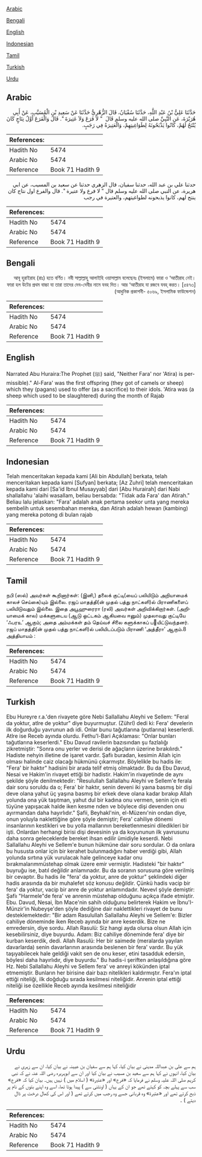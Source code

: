 [Arabic](#arabic)

[Bengali](#bengali)

[English](#english)

[Indonesian](#indonesian)

[Tamil](#tamil)

[Turkish](#turkish)

[Urdu](#urdu)

## Arabic


<div dir="rtl" lang="ar" style={{fontSize:'larger',backgroundColor:'#f8f9fa',padding:20}}>
حَدَّثَنَا عَلِيُّ بْنُ عَبْدِ اللَّهِ، حَدَّثَنَا سُفْيَانُ، قَالَ الزُّهْرِيُّ حَدَّثَنَا عَنْ سَعِيدِ بْنِ الْمُسَيَّبِ، عَنْ أَبِي هُرَيْرَةَ، عَنِ النَّبِيِّ صلى الله عليه وسلم قَالَ ‏ "‏ لاَ فَرَعَ وَلاَ عَتِيرَةَ ‏"‏‏.‏ قَالَ وَالْفَرَعَ أَوَّلُ نِتَاجٍ كَانَ يُنْتَجُ لَهُمْ، كَانُوا يَذْبَحُونَهُ لِطَوَاغِيتِهِمْ، وَالْعَتِيرَةُ فِي رَجَبٍ‏.‏
</div>
<div style={{backgroundColor:'#f8f9fa',padding:20, marginBottom: 10}}><table> <thead> <tr> <th>References:</th> <th></th> </tr> </thead> <tbody><tr><td>Hadith No</td><td>5474</td></tr><tr><td>Arabic No</td><td>5474</td></tr><tr><td>Reference</td><td>Book 71 Hadith 9</td></tr></tbody></table></div>


<div dir="rtl" lang="ar" style={{fontSize:'larger',backgroundColor:'#f8f9fa',padding:20}}>
حدثنا علي بن عبد الله، حدثنا سفيان، قال الزهري حدثنا عن سعيد بن المسيب، عن ابي هريرة، عن النبي صلى الله عليه وسلم قال " لا فرع ولا عتيرة ". قال والفرع اول نتاج كان ينتج لهم، كانوا يذبحونه لطواغيتهم، والعتيرة في رجب
</div>
<div style={{backgroundColor:'#f8f9fa',padding:20, marginBottom: 10}}><table> <thead> <tr> <th>References:</th> <th></th> </tr> </thead> <tbody><tr><td>Hadith No</td><td>5474</td></tr><tr><td>Arabic No</td><td>5474</td></tr><tr><td>Reference</td><td>Book 71 Hadith 9</td></tr></tbody></table></div>

## Bengali


<div dir="rtl" lang="bn" style={{fontSize:'larger',backgroundColor:'#f8f9fa',padding:20}}>
আবূ হুরাইরাহ (রাঃ) হতে বর্ণিত। নবী সাল্লাল্লাহু আলাইহি ওয়াসাল্লাম বলেছেনঃ (ইসলামে) ফারা ও ‘আতীরাহ নেই। ফারা হল উটের প্রথম বাচ্চা যা তারা তাদের দেব-দেবীর নামে যবহ দিত। আর ‘আতীরাহ যা রজবে যবহ্ করত। [৫৪৭৩] (আধুনিক প্রকাশনী- ৫০৬৯, ইসলামিক ফাউন্ডেশন)
</div>
<div style={{backgroundColor:'#f8f9fa',padding:20, marginBottom: 10}}><table> <thead> <tr> <th>References:</th> <th></th> </tr> </thead> <tbody><tr><td>Hadith No</td><td>5474</td></tr><tr><td>Arabic No</td><td>5474</td></tr><tr><td>Reference</td><td>Book 71 Hadith 9</td></tr></tbody></table></div>

## English


<div dir="ltr" lang="en" style={{fontSize:'larger',backgroundColor:'#f8f9fa',padding:20}}>
Narrated Abu Huraira:The Prophet (ﷺ) said, "Neither Fara' nor 'Atira) is permissible)." Al-Fara' was the first offspring (they got of camels or sheep) which they (pagans) used to offer (as a sacrifice) to their idols. 'Atira was (a sheep which used to be slaughtered) during the month of Rajab
</div>
<div style={{backgroundColor:'#f8f9fa',padding:20, marginBottom: 10}}><table> <thead> <tr> <th>References:</th> <th></th> </tr> </thead> <tbody><tr><td>Hadith No</td><td>5474</td></tr><tr><td>Arabic No</td><td>5474</td></tr><tr><td>Reference</td><td>Book 71 Hadith 9</td></tr></tbody></table></div>

## Indonesian


<div dir="ltr" lang="id" style={{fontSize:'larger',backgroundColor:'#f8f9fa',padding:20}}>
Telah menceritakan kepada kami [Ali bin Abdullah] berkata, telah menceritakan kepada kami [Sufyan] berkata; [Az Zuhri] telah menceritakan kepada kami dari [Sa'id Ibnul Musayyab] dari [Abu Hurairah] dari Nabi shallallahu 'alaihi wasallam, beliau bersabda: "Tidak ada Fara' dan Atirah." Beliau lalu jelaskan: "Fara' adalah anak pertama seekor unta yang mereka sembelih untuk sesembahan mereka, dan Atirah adalah hewan (kambing) yang mereka potong di bulan rajab
</div>
<div style={{backgroundColor:'#f8f9fa',padding:20, marginBottom: 10}}><table> <thead> <tr> <th>References:</th> <th></th> </tr> </thead> <tbody><tr><td>Hadith No</td><td>5474</td></tr><tr><td>Arabic No</td><td>5474</td></tr><tr><td>Reference</td><td>Book 71 Hadith 9</td></tr></tbody></table></div>

## Tamil


<div dir="ltr" lang="ta" style={{fontSize:'larger',backgroundColor:'#f8f9fa',padding:20}}>
நபி (ஸல்) அவர்கள் கூறினார்கள்: (இனி,) தலைக் குட்டி(யைப் பலியிடும் அறியாமைக் காலச் செய்கை)யும் இல்லை. ரஜப் மாதத்தி(ன் முதல் பத்து நாட்களி)ல் பிராணிகளைப் பலியிடுவதும் இல்லை. இதை அபூஹுரைரா (ரலி) அவர்கள் அறிவிக்கிறார்கள். (அறியாமைக் கால) மக்களுடைய (ஆடு ஒட்டகம் ஆகியவை ஈனும்) முதலாவது குட்டியே ‘ஃபரஉ’ ஆகும்; அதை அம்மக்கள் தம் தெய்வச் சிலை களுக்காகப் பயிட்டுவந்தனர். ரஜப் மாதத்தி(ன் முதல் பத்து நாட்களி)ல் பலியிடப்படும் பிராணி ‘அத்தீரா’ ஆகும்.8 அத்தியாயம் :
</div>
<div style={{backgroundColor:'#f8f9fa',padding:20, marginBottom: 10}}><table> <thead> <tr> <th>References:</th> <th></th> </tr> </thead> <tbody><tr><td>Hadith No</td><td>5474</td></tr><tr><td>Arabic No</td><td>5474</td></tr><tr><td>Reference</td><td>Book 71 Hadith 9</td></tr></tbody></table></div>

## Turkish


<div dir="ltr" lang="tr" style={{fontSize:'larger',backgroundColor:'#f8f9fa',padding:20}}>
Ebu Hureyre r.a.'den rivayete göre Nebi Sallallahu Aleyhi ve Sellem: "Feral da yoktur, atlre de yoktur" diye buyurmuştur. (Zührl) dedi ki: Fera' develerin ilk doğurduğu yavrunun adı idi. Onlar bunu tağutlarına (putlarına) keserlerdi. Atlre ise Receb ayında olurdu. Fethu'l-Bari Açıklaması: "Onlar bunları tağutlarına keserlerdi." Ebu Davud ravilerin bazısından şu fazlalığı zikretmiştir: "Sonra onu yerler ve derisi de ağaçların üzerine bırakılırdı." Hadiste nehyin illetine de işaret vardır. Şafiı buradan, kesimin Allah için olması halinde caiz olacağı hükmünü çıkarmıştır. Böylelikle bu hadis ile: "Fera' bir haktır" hadisini bir arada telif etmiş olmaktadır. Bu da Ebu Davud, Nesai ve Hakim'in rivayet ettiği bir hadistir. Hakim'in rivayetinde de aynı şekilde şöyle denilmektedir: "Resulullah Sallallahu Aleyhi ve Sellem'e ferala dair soru soruldu da o; Fera' bir haktır, senin deveni iki yaına basmış bir dişi deve olana yahut üç yaşına basmış bir erkek deve olana kadar bırakıp Allah yolunda ona yük taşıtman, yahut dul bir kadına onu vermen, senin için eti tüyüne yapışacak halde iken kesme nden ve böylece dişi devenden onu ayırmandan daha hayırlıdır." Şafii, Beyhakl'nin, el-Müzenı'nin ondan diye, onun yoluyla naklettiğine göre şöyle demiştir; Fera' cahiliye dönemi insanlarının kestikleri ve bu yolla mallarının bereketlenmesini diledikleri bir işti. Onlardan herhangi birisi dişi devesinin ya da koyununun ilk yavrusunu daha sonra geleceklerde bereket ihsan edilir ümidiyle keserdi. Nebi Sallallahu Aleyhi ve Sellem'e bunun hükmüne dair soru sordular. O da onlara bu hususta onlar için bir kerahet bulunmadığını haber verdiği gibi, Allah yolunda sırtına yük vurulacak hale gelinceye kadar onu bırakmalarımmüstehap olmak üzere emir vermiştir. Hadisteki "bir haktır" buyruğu ise, batıl değildir anlamınadır. Bu da soranın sorusuna göre veriImiş bir cevaptır. Bu hadis ile "fera' da yoktur, anre de yoktur" şeklindeki diğer hadis arasında da bir muhalefet söz konusu değildir. Çünkü hadis vacip bir fera' da yoktur, vacip bir anre de yoktur anlamındadır. Nevevl şöyle demiştir: Şafiı "Harmele"de fera' ve anrenin müstehap olduğunu açıkça ifade etmiştir. Ebu. Davud, Nesai, İbn Mace'nin sahih olduğunu belirterek Hakim ve İbnu'I-Münzir'in Nubeyşe'den şöyle dediğine dair naklettikleri rivayet de bunu desteklemektedir: "Bir adam Rasulullah Sallallahu Aleyhi ve Sellem'e: Bizler cahiliye döneminde iken Receb ayında bir anre keserdik. Bize ne emredersin, diye sordu. Allah Rasulü: Siz hangi ayda olursa olsun Allah için kesebilirsiniz, diye buyurdu. Adam: Biz cahiliye döneminde fera' diye bir kurban keserdik, dedi. Allah Rasulü: Her bir saimede (meralarda yayılan davarlarda) senin davarlarının arasında beslenen bir fera' vardır. Bu yük taşıyabilecek hale geldiği vakit sen de onu keser, etini tasadduk edersin, böylesi daha hayırlıdır, diye buyurdu." Bu hadis-i şeriften anlaşıldığına göre Hz. Nebi Sallallahu Aleyhi ve Sellem fera' ve anreyi kökünden iptal etmemiştir. Bunların her birisine dair bazı nitelikleri kaldırmıştır. Fera'ın iptal ettiği niteliği, ilk doğduğu sırada kesilmesi niteliğidir. Anrenin iptal ettiği niteliği ise özellikle Receb ayında kesilmesi niteliğidir
</div>
<div style={{backgroundColor:'#f8f9fa',padding:20, marginBottom: 10}}><table> <thead> <tr> <th>References:</th> <th></th> </tr> </thead> <tbody><tr><td>Hadith No</td><td>5474</td></tr><tr><td>Arabic No</td><td>5474</td></tr><tr><td>Reference</td><td>Book 71 Hadith 9</td></tr></tbody></table></div>

## Urdu


<div dir="rtl" lang="ur" style={{fontSize:'larger',backgroundColor:'#f8f9fa',padding:20}}>
ہم سے علی بن عبداللہ مدینی نے بیان کیا، کہا ہم سے سفیان بن عیینہ نے بیان کیا، ان سے زہری نے بیان کیا، انہوں نے کہا ہم سے سعید بن مسیب نے بیان کیا اور ان سے ابوہریرہ رضی اللہ عنہ نے کہ نبی کریم صلی اللہ علیہ وسلم نے فرمایا کہ «فرع» اور «عتيرة» ( اسلام میں ) نہیں ہیں۔ بیان کیا کہ «فرع» سب سے پہلے بچہ کو کہتے تھے جو ان کے یہاں ( اونٹنی سے ) پیدا ہوتا تھا، اسے وہ اپنے بتوں کے نام پر ذبح کرتے تھے اور «عتيرة» وہ قربانی جسے وہ رجب میں کرتے تھے ( اور اس کی کھال درخت پر ڈال دیتے ) ۔
</div>
<div style={{backgroundColor:'#f8f9fa',padding:20, marginBottom: 10}}><table> <thead> <tr> <th>References:</th> <th></th> </tr> </thead> <tbody><tr><td>Hadith No</td><td>5474</td></tr><tr><td>Arabic No</td><td>5474</td></tr><tr><td>Reference</td><td>Book 71 Hadith 9</td></tr></tbody></table></div>